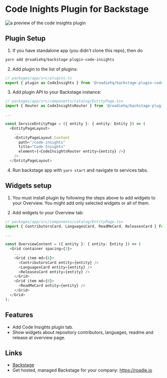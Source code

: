 # Code Inights Plugin for Backstage

![a preview of the code insights plugin](https://raw.githubusercontent.com/RoadieHQ/backstage-plugin-code-insights/main/docs/code-insights-plugin.png)

## Plugin Setup

1. If you have standalone app (you didn't clone this repo), then do

```bash
yarn add @roadiehq/backstage-plugin-code-insights
```

2. Add plugin to the list of plugins:

```ts
// packages/app/src/plugins.ts
export { plugin as CodeInsights } from '@roadiehq/backstage-plugin-code-insights';
```

3. Add plugin API to your Backstage instance:

```ts
// packages/app/src/components/catalog/EntityPage.tsx
import { Router as CodeInsightsRouter } from '@roadiehq/backstage-plugin-code-insights';

...

const ServiceEntityPage = ({ entity }: { entity: Entity }) => (
  <EntityPageLayout>
    ...
    <EntityPageLayout.Content
      path="/code-insights"
      title="Code Insights"
      element={<CodeInsightsRouter entity={entity} />}
    />
  </EntityPageLayout>
```

4. Run backstage app with `yarn start` and navigate to services tabs.

## Widgets setup

1. You must install plugin by following the steps above to add widgets to your Overview. You might add only selected widgets or all of them.

2. Add widgets to your Overview tab:

```ts
// packages/app/src/components/catalog/EntityPage.tsx
import { ContributorsCard, LanguagesCard, ReadMeCard, ReleasesCard } from '@roadiehq/backstage-plugin-code-insights';

...

const OverviewContent = ({ entity }: { entity: Entity }) => (
  <Grid container spacing={3}>
    ...
    <Grid item md={6}>
      <ContributorsCard entity={entity} />
      <LanguagesCard entity={entity} />
      <ReleasesCard entity={entity} />
    </Grid>
    <Grid item md={6}>
      <ReadMeCard entity={entity} />
    </Grid>
  </Grid>
);

```

## Features

- Add Code Insights plugin tab.
- Show widgets about repository contributors, languages, readme and release at overview page.

## Links

- [Backstage](https://backstage.io)
- Get hosted, managed Backstage for your company: https://roadie.io
